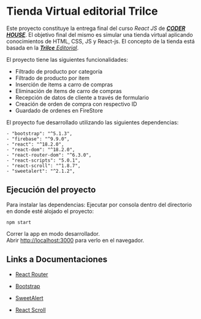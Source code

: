 
# Tienda Virtual editorial Trilce
Este proyecto constituye la entrega final del curso _React JS_ de [___CODER HOUSE___](https://www.coderhouse.com/). El objetivo final del mismo es simular una tienda virtual aplicando conocimientos de HTML, CSS, JS y React-js. El concepto de la tienda está basada en la [___Trilce__ Editorial_](https://www.facebook.com/trilce.editorial/). 

El proyecto tiene las siguientes funcionalidades:

- Filtrado de producto por categoría
- Filtrado de producto por item
- Inserción de items a carro de compras
- Eliminación de items de carro de compras
- Recepción de datos de cliente a través de formulario
- Creación de orden de compra con respectivo ID
- Guardado de ordenes en FireStore


El proyecto fue desarrollado utilizando las siguientes dependencias:

    - "bootstrap": "^5.1.3",
    - "firebase": "^9.9.0",
    - "react": "^18.2.0",
    - "react-dom": "^18.2.0",
    - "react-router-dom": "^6.3.0",
    - "react-scripts": "5.0.1",
    - "react-scroll": "^1.8.7",
    - "sweetalert": "^2.1.2",
    

## Ejecución del proyecto

Para instalar las dependencias: Ejecutar por consola dentro del directorio en donde esté alojado el proyecto:
~~~
npm start
~~~
Correr la app en modo desarrollador.\
Abrir [http://localhost:3000](http://localhost:3000) para verlo en el navegador.

## Links a Documentaciones

- [React Router](https://v5.reactrouter.com/web/guides/quick-start)

- [Bootstrap](https://getbootstrap.com/)

- [SweetAlert](https://sweetalert.js.org/guides/)

- [React Scroll](https://www.npmjs.com/package/react-scroll)